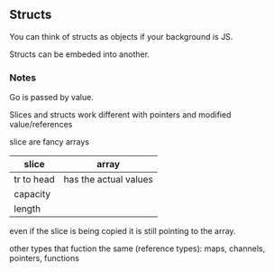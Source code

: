 ## Structs 

You can think of structs as objects if your background is JS.

Structs can be embeded into another.

### Notes

Go is passed by value.

Slices and structs work different with pointers and modified value/references

slice are fancy arrays

|slice|array|
|---------|---------------------- |         
|tr to head    |has the actual values|
|capacity       |   |
|length         |   | 

even if the slice is being copied it is still pointing to
the array.

other types that fuction the same (reference types):
maps, channels, pointers, functions




